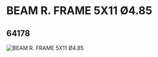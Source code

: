 # BEAM R. FRAME 5X11 Ø4.85
## 64178
![BEAM R. FRAME 5X11 Ø4.85](https://lc-www-live-s.legocdn.com/media/bricks/5/2/4540797.jpg)